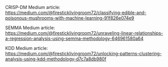 CRISP-DM Medium article: https://medium.com/@firesticklivingroom72/classifying-edible-and-poisonous-mushrooms-with-machine-learning-91f826e074e9

SEMMA Medium article: https://medium.com/@firesticklivingroom72/unraveling-linear-relationships-a-regression-analysis-using-semma-methodology-646961580a64

KDD Medium article: https://medium.com/@firesticklivingroom72/unlocking-patterns-clustering-analysis-using-kdd-methodology-d7c7a8db980f
